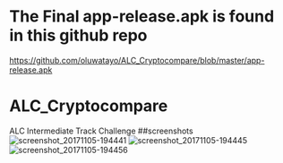 # The Final app-release.apk is found in this github repo
https://github.com/oluwatayo/ALC_Cryptocompare/blob/master/app-release.apk
# ALC_Cryptocompare
ALC Intermediate Track Challenge
##screenshots
![screenshot_20171105-194441](https://user-images.githubusercontent.com/22256773/32418235-3485cfe6-c266-11e7-8975-aef69943c1ea.png)
![screenshot_20171105-194445](https://user-images.githubusercontent.com/22256773/32418237-3bc19b78-c266-11e7-8390-c663de28b3de.png)
![screenshot_20171105-194456](https://user-images.githubusercontent.com/22256773/32418238-3e758abe-c266-11e7-9932-8456c296220a.png)


